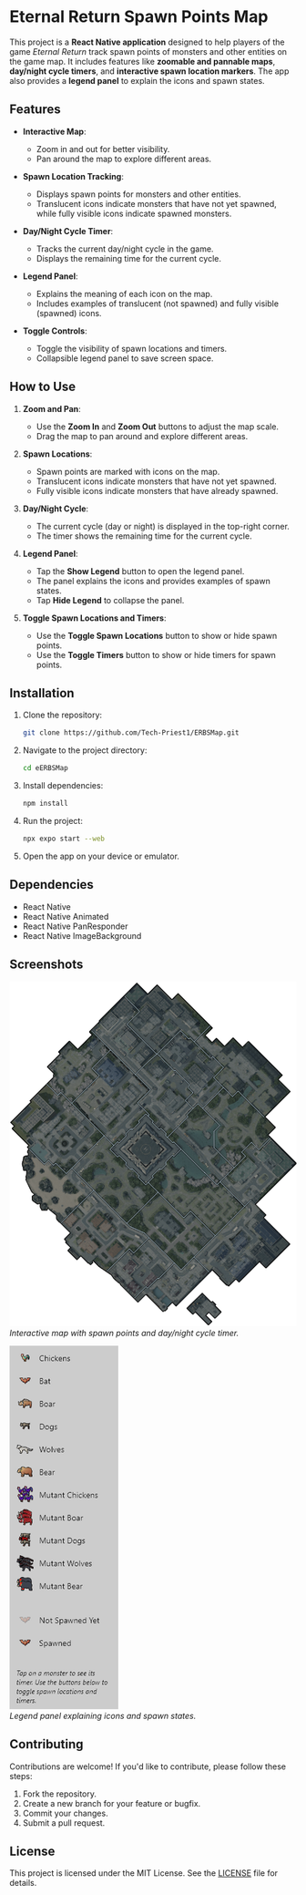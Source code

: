 
# Eternal Return Spawn Points Map

This project is a **React Native application** designed to help players of the game *Eternal Return* track spawn points of monsters and other entities on the game map. It includes features like **zoomable and pannable maps**, **day/night cycle timers**, and **interactive spawn location markers**. The app also provides a **legend panel** to explain the icons and spawn states.

## Features

- **Interactive Map**:
  - Zoom in and out for better visibility.
  - Pan around the map to explore different areas.

- **Spawn Location Tracking**:
  - Displays spawn points for monsters and other entities.
  - Translucent icons indicate monsters that have not yet spawned, while fully visible icons indicate spawned monsters.

- **Day/Night Cycle Timer**:
  - Tracks the current day/night cycle in the game.
  - Displays the remaining time for the current cycle.

- **Legend Panel**:
  - Explains the meaning of each icon on the map.
  - Includes examples of translucent (not spawned) and fully visible (spawned) icons.

- **Toggle Controls**:
  - Toggle the visibility of spawn locations and timers.
  - Collapsible legend panel to save screen space.

## How to Use

1. **Zoom and Pan**:
   - Use the **Zoom In** and **Zoom Out** buttons to adjust the map scale.
   - Drag the map to pan around and explore different areas.

2. **Spawn Locations**:
   - Spawn points are marked with icons on the map.
   - Translucent icons indicate monsters that have not yet spawned.
   - Fully visible icons indicate monsters that have already spawned.

3. **Day/Night Cycle**:
   - The current cycle (day or night) is displayed in the top-right corner.
   - The timer shows the remaining time for the current cycle.

4. **Legend Panel**:
   - Tap the **Show Legend** button to open the legend panel.
   - The panel explains the icons and provides examples of spawn states.
   - Tap **Hide Legend** to collapse the panel.

5. **Toggle Spawn Locations and Timers**:
   - Use the **Toggle Spawn Locations** button to show or hide spawn points.
   - Use the **Toggle Timers** button to show or hide timers for spawn points.

## Installation

1. Clone the repository:
   ```bash
   git clone https://github.com/Tech-Priest1/ERBSMap.git
   ```

2. Navigate to the project directory:
   ```bash
   cd eERBSMap
   ```

3. Install dependencies:
   ```bash
   npm install
   ```

4. Run the project:
   ```bash
   npx expo start --web  
   ```

5. Open the app on your device or emulator.

## Dependencies

- React Native
- React Native Animated
- React Native PanResponder
- React Native ImageBackground

## Screenshots

![Map Screenshot](screenshots/map.png)  
*Interactive map with spawn points and day/night cycle timer.*

![Legend Screenshot](screenshots/legend.png)  
*Legend panel explaining icons and spawn states.*

## Contributing

Contributions are welcome! If you'd like to contribute, please follow these steps:

1. Fork the repository.
2. Create a new branch for your feature or bugfix.
3. Commit your changes.
4. Submit a pull request.

## License

This project is licensed under the MIT License. See the [LICENSE](LICENSE) file for details.

